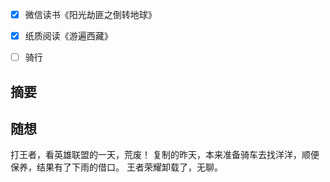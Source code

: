 - [x] 微信读书《阳光劫匪之倒转地球》
- [x] 纸质阅读《游遍西藏》
- [ ] 骑行


## 摘要


## 随想
打王者，看英雄联盟的一天，荒废！
复制的昨天，本来准备骑车去找洋洋，顺便保养，结果有了下雨的借口。
王者荣耀卸载了，无聊。